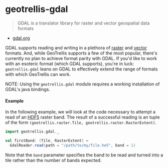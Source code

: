 # geotrellis-gdal

> GDAL is a translator library for raster and vector geospatial data
> formats
- [gdal.org](http://gdal.org/)

GDAL supports reading and writing in a plethora of
[raster](http://gdal.org/formats_list.html) and
[vector](http://gdal.org/ogr_formats.html) formats. And, while GeoTrellis
supports a few of the most popular, there's currently no plan to achieve
format parity with GDAL. If you'd like to work with an esoteric format
(which GDAL supports), you're in luck: `geotrellis.gdal` leans on
GDAL to effectively extend the range of formats with which GeoTrellis can work.  

NOTE: Using the `geotrellis.gdal` module requires a working installation of
GDAL's java bindings.

#### Example

In the following example, we will look at the code necessary to attempt
a read of an [HDF5](http://gdal.org/frmt_hdf5.html) raster band. The
result of a successful reading is an tuple of the form
`(geotrellis.raster.Tile, geotrellis.raster.RasterExtent)`.

```scala
import geotrellis.gdal._

val firstBand: (Tile, RasterExtent) =
  GdalReader.read(path = "/path/to/my/file.he5", band = 1)
```

Note that the `band` parameter specifies the band to be read and turned
into a tile rather than the number of bands expected.

